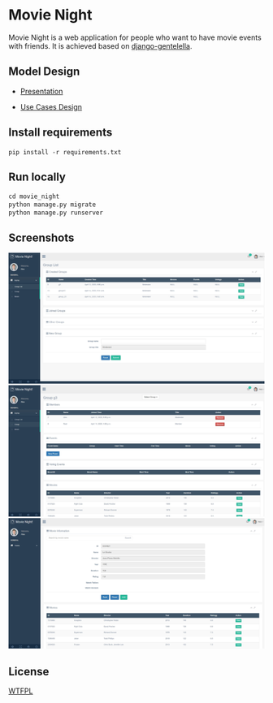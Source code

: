 # Movie Night
Movie Night is a  web application for people who want to have movie events with friends. It is achieved based on [django-gentelella](https://github.com/GiriB/django-gentelella).

##  Model Design
+   [Presentation](https://docs.google.com/presentation/d/1eq3Xs65vIReFw71heYDj6pfRO0N9VgQ_58r1UGmSSkY/edit?usp=sharing) 

+   [Use Cases Design](use_cases.md)

## Install requirements 
    pip install -r requirements.txt

## Run locally
    cd movie_night
    python manage.py migrate
    python manage.py runserver

## Screenshots
![group_list](diagrams/group_list.jpg)
![group](diagrams/group.jpg)
![movie](diagrams/movie.jpg)

##  License
[WTFPL](http://www.wtfpl.net/txt/copying/)